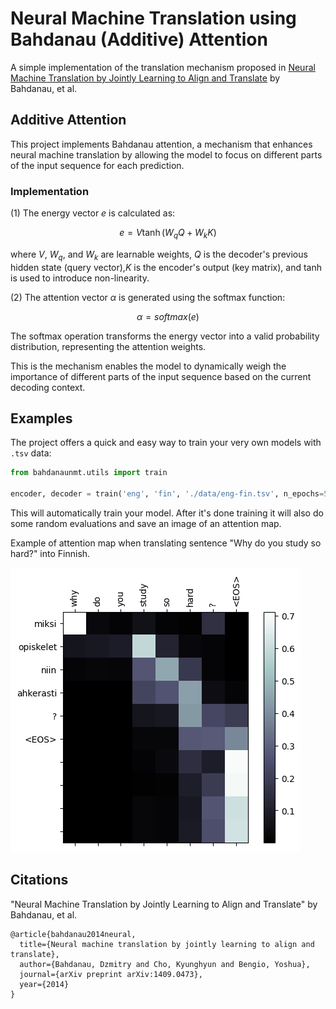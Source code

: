 # Neural Machine Translation using Bahdanau (Additive) Attention

A simple implementation of the translation mechanism proposed in [Neural Machine Translation by Jointly Learning to Align and Translate](https://arxiv.org/abs/1409.0473) by Bahdanau, et al.

## Additive Attention

This project implements Bahdanau attention, a mechanism that enhances neural machine translation by allowing the model to focus on different parts of the input sequence for each prediction.

### Implementation

(1) The energy vector $e$ is calculated as:

$$
e = V\tanh(W_qQ + W_kK)
$$

where $V$, $W_q$, and $W_k$ are learnable weights, $Q$ is the decoder's previous hidden state (query vector),$K$ is the encoder's output (key matrix), and $\tanh$ is used to introduce non-linearity.

(2) The attention vector $\alpha$ is generated using the softmax function:

$$
\alpha = softmax(e)
$$

The softmax operation transforms the energy vector into a valid probability distribution, representing the attention weights.

This is the mechanism enables the model to dynamically weigh the importance of different parts of the input sequence based on the current decoding context.

## Examples

The project offers a quick and easy way to train your very own models with `.tsv` data:

```Python
from bahdanaunmt.utils import train

encoder, decoder = train('eng', 'fin', './data/eng-fin.tsv', n_epochs=50, learning_rate=1e-3)
```

This will automatically train your model. After it's done training it will also do some random evaluations and save an image of an attention map.

Example of attention map when translating sentence "Why do you study so hard?" into Finnish.

![Attention Map](./19010120attention.png)

## Citations

"Neural Machine Translation by Jointly Learning to Align and Translate" by Bahdanau, et al.

```text
@article{bahdanau2014neural,
  title={Neural machine translation by jointly learning to align and translate},
  author={Bahdanau, Dzmitry and Cho, Kyunghyun and Bengio, Yoshua},
  journal={arXiv preprint arXiv:1409.0473},
  year={2014}
}
```
